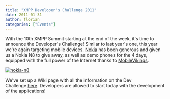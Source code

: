 ```yaml
---
title: "XMPP Developer's Challenge 2011"
date: 2011-01-31
author: florian
categories: ["Events"]
---
```


With the 10th XMPP Summit starting at the end of the week, it's time to announce the Developer's Challenge! Similar to last year's one, this year we're again targeting mobile devices. [Nokia](http://www.nokia.com) has been generous and given us a Nokia N8 to give away, as well as demo phones for the 4 days, equipped with the full power of the Internet thanks to [MobileVikings](http://www.mobilevikings.com).

[![](https://xmpp.org/wp-content/uploads/2011/01/nokia-n8.png "nokia-n8")](https://xmpp.org/2011/01/xmpp-developers-challenge-2011/nokia-n8/)

We've set up a Wiki page with all the information on the Dev Challenge [here](http://wiki.xmpp.org/web/XMPP_Summit_10_Dev_Challenge). Developers are allowed to start today with the development of the applications!
